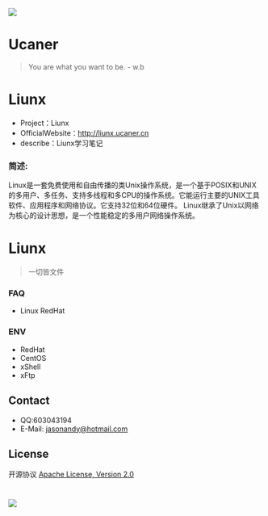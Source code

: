 ![](http://upload-images.jianshu.io/upload_images/7802425-9eb1bcd006e34aa6.png?imageMogr2/auto-orient/strip%7CimageView2/2/w/1240)

# Ucaner
> You are what you want to be. - w.b

# Liunx
* Project：Liunx
* OfficialWebsite：http://liunx.ucaner.cn
* describe：Liunx学习笔记

### 简述:
Linux是一套免费使用和自由传播的类Unix操作系统，是一个基于POSIX和UNIX的多用户、多任务、支持多线程和多CPU的操作系统。它能运行主要的UNIX工具软件、应用程序和网络协议。它支持32位和64位硬件。
Linux继承了Unix以网络为核心的设计思想，是一个性能稳定的多用户网络操作系统。

# Liunx
> 一切皆文件

### FAQ
- Linux RedHat

### ENV
- RedHat
- CentOS
- xShell
- xFtp

## Contact
- QQ:603043194
- E-Mail: jasonandy@hotmail.com

## License
开源协议 [Apache License, Version 2.0](http://www.apache.org/licenses/LICENSE-2.0.html)

#
![](http://upload-images.jianshu.io/upload_images/7802425-bb910b4ae954107a.png?imageMogr2/auto-orient/strip%7CimageView2/2/w/1240)